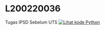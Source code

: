 # L200220036
Tugas IPSD Sebelum UTS
[![Lihat kode Python](https://img.shields.io/badge/Lihat-Kode%20Python-blue)](./kuliah_informatika.py)
